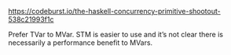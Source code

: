 


https://codeburst.io/the-haskell-concurrency-primitive-shootout-538c21993f1c

Prefer TVar to MVar. STM is easier to use and it’s not clear there is necessarily a performance benefit to MVars.



